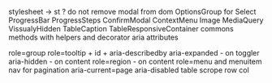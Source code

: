 stylesheet -> st ?
do not remove modal from dom
OptionsGroup for Select
ProgressBar
ProgressSteps
ConfirmModal
ContextMenu
Image
MediaQuery
VissualyHidden
TableCaption
TableResponsiveContainer
commons methods with helpers and decorator
aria attributes


role=group
role=tooltip + id + aria-describedby
aria-expanded - on toggler
aria-hidden - on content
role=region - on content
role=menu and menuitem
nav for pagination
aria-current=page
aria-disabled
table scrope row col
